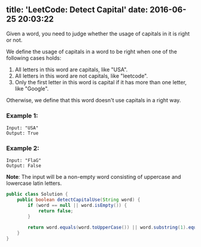 title: 'LeetCode: Detect Capital'
date: 2016-06-25 20:03:22
---

Given a word, you need to judge whether the usage of capitals in it is right or not.

We define the usage of capitals in a word to be right when one of the following cases holds:

1. All letters in this word are capitals, like "USA".
2. All letters in this word are not capitals, like "leetcode".
3. Only the first letter in this word is capital if it has more than one letter, like "Google".

Otherwise, we define that this word doesn't use capitals in a right way.
### Example 1:
```
Input: "USA"
Output: True
```

### Example 2:
```
Input: "FlaG"
Output: False
```
**Note**: The input will be a non-empty word consisting of uppercase and lowercase latin letters.

```java
public class Solution {
    public boolean detectCapitalUse(String word) {
        if (word == null || word.isEmpty()) {
            return false;
        }

        return word.equals(word.toUpperCase()) || word.substring(1).equals(word.substring(1).toLowerCase());
    }
}

```